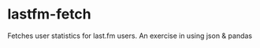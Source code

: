 lastfm-fetch
============

Fetches user statistics for last.fm users. An exercise in using json &amp; pandas
